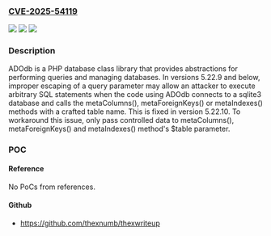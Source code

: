 ### [CVE-2025-54119](https://cve.mitre.org/cgi-bin/cvename.cgi?name=CVE-2025-54119)
![](https://img.shields.io/static/v1?label=Product&message=ADOdb&color=blue)
![](https://img.shields.io/static/v1?label=Version&message=%3C%205.22.10%20&color=brightgreen)
![](https://img.shields.io/static/v1?label=Vulnerability&message=CWE-89%3A%20Improper%20Neutralization%20of%20Special%20Elements%20used%20in%20an%20SQL%20Command%20('SQL%20Injection')&color=brightgreen)

### Description

ADOdb is a PHP database class library that provides abstractions for performing queries and managing databases. In versions 5.22.9 and below, improper escaping of a query parameter may allow an attacker to execute arbitrary SQL statements when the code using ADOdb connects to a sqlite3 database and calls the metaColumns(), metaForeignKeys() or metaIndexes() methods with a crafted table name. This is fixed in version 5.22.10. To workaround this issue, only pass controlled data to metaColumns(), metaForeignKeys() and metaIndexes() method's $table parameter.

### POC

#### Reference
No PoCs from references.

#### Github
- https://github.com/thexnumb/thexwriteup

